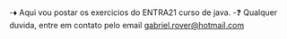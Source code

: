 -♦ Aqui vou postar os exercicios do ENTRA21 curso de java.
-❓ Qualquer duvida, entre em contato pelo email gabriel.rover@hotmail.com
